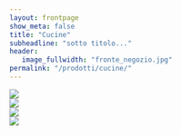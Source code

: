 ```yaml
---
layout: frontpage
show_meta: false
title: "Cucine"
subheadline: "sotto titolo..."
header:
   image_fullwidth: "fronte_negozio.jpg"
permalink: "/prodotti/cucine/"
---
```


<div class="row">
  <div class="medium-3 columns">
    <div class="image-hover-wrapper">
        <a href="{{ site.url }}{{ site.baseurl }}/cucine/arredo3">
          <img src="{{ site.url }}{{ site.baseurl }}/images/loghi/logo-arredo3-big_logo.jpg">
          <span class="image-hover-wrapper-reveal"/>
        </a>
    </div>
  </div>

  <div class="medium-3 columns">
    <div class="image-hover-wrapper">
        <a href="{{ site.url }}{{ site.baseurl }}/cucine/arredo3">
          <img src="{{ site.url }}{{ site.baseurl }}/images/loghi/logo-arredo3-big_logo.jpg">
          <span class="image-hover-wrapper-reveal"/>
        </a>
    </div>
  </div>

  <div class="medium-3 columns">
    <div class="image-hover-wrapper">
        <a href="{{ site.url }}{{ site.baseurl }}/cucine/arredo3" >
        <img src="{{ site.url }}{{ site.baseurl }}/images/loghi/logo-arredo3-big_logo.jpg">
          <span class="image-hover-wrapper-reveal"/>
        </a>
    </div>
  </div>

  <div class="medium-3 columns">
    <div class="image-hover-wrapper">
        <a href="{{ site.url }}{{ site.baseurl }}/cucine/arredo3" >
        <img src="{{ site.url }}{{ site.baseurl }}/images/loghi/logo-arredo3-big_logo.jpg">
          <span class="image-hover-wrapper-reveal"/>
        </a>
    </div>
  </div>
</div>
